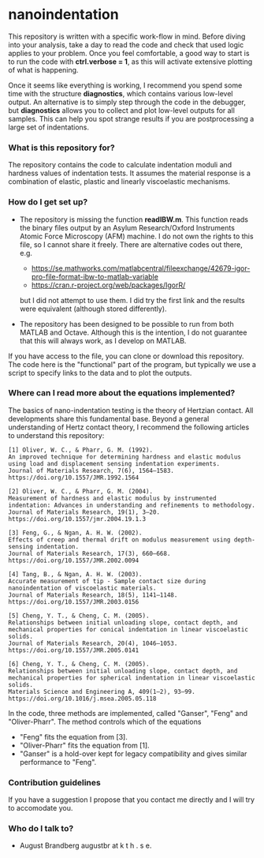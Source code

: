 # nanoindentation #
This repository is written with a specific work-flow in mind. Before diving into your analysis, take a day to read the code and check that used logic applies to your problem. Once you feel comfortable, a good way to start is to run the code with **ctrl.verbose = 1**, as this will activate extensive plotting of what is happening.

Once it seems like everything is working, I recommend you spend some time with the structure **diagnostics**, which contains various low-level output. An alternative is to simply step through the code in the debugger, but **diagnostics** allows you to collect and plot low-level outputs for all samples. This can help you spot strange results if you are postprocessing a large set of indentations.

### What is this repository for? ###
The repository contains the code to calculate indentation moduli and hardness values of indentation tests. It assumes the material response is a combination of elastic, plastic and linearly viscoelastic mechanisms.

### How do I get set up? ###
* The repository is missing the function **readIBW.m**. This function reads the binary files output by an Asylum Research/Oxford Instruments Atomic Force Microscopy (AFM) machine. I do not own the rights to this file, so I cannot share it freely. There are alternative codes out there, e.g. 
    * https://se.mathworks.com/matlabcentral/fileexchange/42679-igor-pro-file-format-ibw-to-matlab-variable
    * https://cran.r-project.org/web/packages/IgorR/

    but I did not attempt to use them. I did try the first link and the results were equivalent (although stored differently).


* The repository has been designed to be possible to run from both MATLAB and Octave. Although this is the intention, I do not guarantee that this will always work, as I develop on MATLAB.

If you have access to the file, you can clone or download this repository. The code here is the "functional" part of the program, but typically we use a script to specify links to the data and to plot the outputs.

### Where can I read more about the equations implemented?
The basics of nano-indentation testing is the theory of Hertzian contact. All developments share this fundamental base. Beyond a general understanding of Hertz contact theory, I recommend the following articles to understand this repository:

    [1] Oliver, W. C., & Pharr, G. M. (1992). 
    An improved technique for determining hardness and elastic modulus using load and displacement sensing indentation experiments. 
    Journal of Materials Research, 7(6), 1564–1583. https://doi.org/10.1557/JMR.1992.1564
    
    [2] Oliver, W. C., & Pharr, G. M. (2004). 
    Measurement of hardness and elastic modulus by instrumented indentation: Advances in understanding and refinements to methodology. 
    Journal of Materials Research, 19(1), 3–20. https://doi.org/10.1557/jmr.2004.19.1.3

    [3] Feng, G., & Ngan, A. H. W. (2002). 
    Effects of creep and thermal drift on modulus measurement using depth-sensing indentation. 
    Journal of Materials Research, 17(3), 660–668. https://doi.org/10.1557/JMR.2002.0094

    [4] Tang, B., & Ngan, A. H. W. (2003). 
    Accurate measurement of tip - Sample contact size during nanoindentation of viscoelastic materials.
    Journal of Materials Research, 18(5), 1141–1148. https://doi.org/10.1557/JMR.2003.0156

    [5] Cheng, Y. T., & Cheng, C. M. (2005). 
    Relationships between initial unloading slope, contact depth, and mechanical properties for conical indentation in linear viscoelastic solids. 
    Journal of Materials Research, 20(4), 1046–1053. https://doi.org/10.1557/JMR.2005.0141

    [6] Cheng, Y. T., & Cheng, C. M. (2005). 
    Relationships between initial unloading slope, contact depth, and mechanical properties for spherical indentation in linear viscoelastic solids. 
    Materials Science and Engineering A, 409(1–2), 93–99. https://doi.org/10.1016/j.msea.2005.05.118

In the code, three methods are implemented, called "Ganser", "Feng" and "Oliver-Pharr". The method controls which of the equations

* "Feng" fits the equation from [3].
* "Oliver-Pharr" fits the equation from [1].
* "Ganser" is a hold-over kept for legacy compatibility and gives similar performance to "Feng".


### Contribution guidelines ###
If you have a suggestion I propose that you contact me directly and I will try to accomodate you.

### Who do I talk to? ###

* August Brandberg augustbr at k t h . s e.

